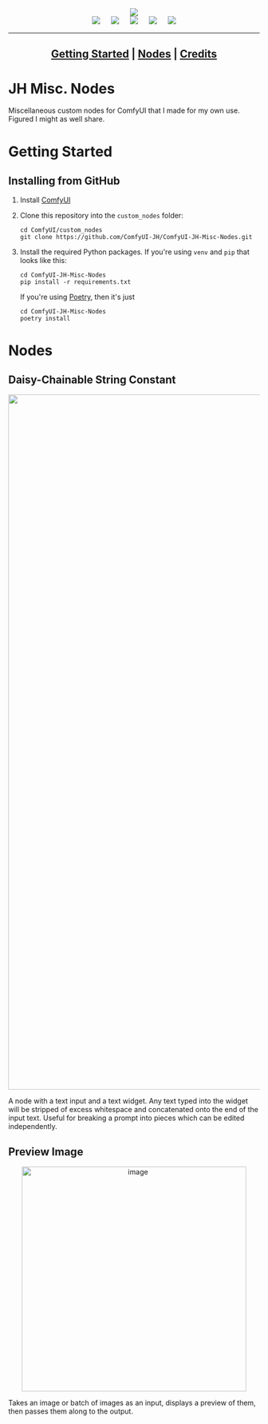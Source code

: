 <div align="center">
    <img src="https://github.com/user-attachments/assets/90e7c8f5-ef7c-41ab-a676-85f0b77d9b55" />
</div>

<div align="center">
    <img src="https://img.shields.io/github/license/ComfyUI-JH/ComfyUI-JH-Misc-Nodes">
    &emsp;
    <img src="https://img.shields.io/github/actions/workflow/status/ComfyUI-JH/ComfyUI-JH-Misc-Nodes/ci.yml?label=ci">
    &emsp;
    <img src="https://img.shields.io/github/last-commit/ComfyUI-JH/ComfyUI-JH-Misc-Nodes/main">
    &emsp;
    <img src="https://img.shields.io/github/issues/ComfyUI-JH/ComfyUI-JH-Misc-Nodes">
    &emsp;
    <img src="https://img.shields.io/github/issues-pr/ComfyUI-JH/ComfyUI-JH-Misc-Nodes">
</div>

<div align="center">

---
[**Getting Started**](#getting-started) | [**Nodes**](#nodes) | [**Credits**](#credits)
---

</div>


# JH Misc. Nodes

Miscellaneous custom nodes for ComfyUI that I made for my own use. Figured I might as well share.

# Getting Started

## Installing from GitHub

1. Install [ComfyUI](https://github.com/comfyanonymous/ComfyUI)

2. Clone this repository into the `custom_nodes` folder:

    ```
    cd ComfyUI/custom_nodes
    git clone https://github.com/ComfyUI-JH/ComfyUI-JH-Misc-Nodes.git
    ```

3. Install the required Python packages. If you're using `venv` and `pip` that looks like this:

    ```
    cd ComfyUI-JH-Misc-Nodes
    pip install -r requirements.txt
    ```

    If you're using [Poetry](https://python-poetry.org/), then it's just

    ```
    cd ComfyUI-JH-Misc-Nodes
    poetry install
    ```

# Nodes

## Daisy-Chainable String Constant

<div align="center">
    <img width="1391" alt="image" src="https://github.com/user-attachments/assets/77b0b3db-63da-4687-9029-59554a0fb0ac" />
</div>

A node with a text input and a text widget. Any text typed into the widget will be stripped of excess whitespace and concatenated onto the end of the input text. Useful for breaking a prompt into pieces which can be edited independently.

## Preview Image

<div align="center">
    <img width="450" alt="image" src="https://github.com/user-attachments/assets/a1a5cdc8-20ee-4f0f-9e00-b97e5ce7cad0" />
</div>

Takes an image or batch of images as an input, displays a preview of them, then passes them along to the output.

